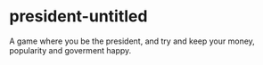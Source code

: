 # president-untitled
 A game where you be the president, and try and keep your money, popularity and goverment happy.
